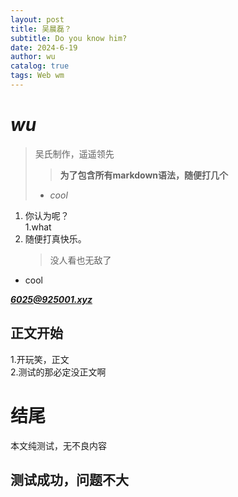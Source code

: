 ```yaml
---
layout: post
title: 吴晨磊？
subtitle: Do you know him?
date: 2024-6-19
author: wu
catalog: true
tags: Web wm
---
```


# ***wu***
> 吴氏制作，遥遥领先
> 
>>**为了包含所有markdown语法，随便打几个**
> - *cool*  

1. 你认为呢？  
    1.what
2. 随便打真快乐。  
    >没人看也无敌了  

* cool

***<6025@925001.xyz>***

## 正文开始
1.开玩笑，正文  
2.测试的那必定没正文啊  
# 结尾
本文纯测试，无不良内容  
## 测试成功，问题不大
